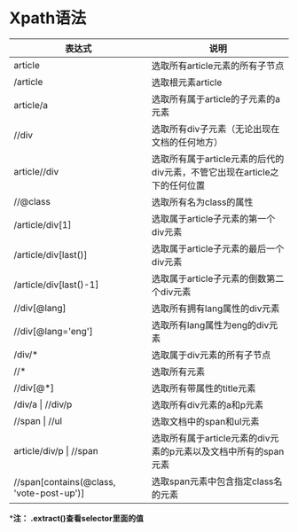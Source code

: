 # Xpath语法

| 表达式                                   | 说明                                                         |
| ---------------------------------------- | ------------------------------------------------------------ |
| article                                  | 选取所有article元素的所有子节点                              |
| /article                                 | 选取根元素article                                            |
| article/a                                | 选取所有属于article的子元素的a元素                           |
| //div                                    | 选取所有div子元素（无论出现在文档的任何地方）                |
| article//div                             | 选取所有属于article元素的后代的div元素，不管它出现在article之下的任何位置 |
| //@class                                 | 选取所有名为class的属性                                      |
| /article/div[1]                          | 选取属于article子元素的第一个div元素                         |
| /article/div[last()]                     | 选取属于article子元素的最后一个div元素                       |
| /article/div[last()-1]                   | 选取属于article子元素的倒数第二个div元素                     |
| //div[@lang]                             | 选取所有拥有lang属性的div元素                                |
| //div[@lang='eng']                       | 选取所有lang属性为eng的div元素                               |
| /div/*                                   | 选取属于div元素的所有子节点                                  |
| //*                                      | 选取所有元素                                                 |
| //div[@*]                                | 选取所有带属性的title元素                                    |
| /div/a \| //div/p                        | 选取所有div元素的a和p元素                                    |
| //span \| //ul                           | 选取文档中的span和ul元素                                     |
| article/div/p \| //span                  | 选取所有属于article元素的div元素的p元素以及文档中所有的span元素 |
| //span[contains(@class, 'vote-post-up')] | 选取span元素中包含指定class名的元素                          |

***注： .extract()查看selector里面的值**